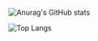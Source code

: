 ![Anurag's GitHub stats](https://github-readme-stats.vercel.app/api?username=YagoHFA&show_icons=true&theme=tokyonight)






![Top Langs](https://github-readme-stats.vercel.app/api/top-langs/?username=YagoHFA&layout=compact)
